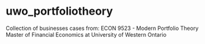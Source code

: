 # uwo_portfoliotheory

Collection of businesses cases from:
ECON 9523 - Modern Portfolio Theory
Master of Financial Economics at University of Western Ontario
